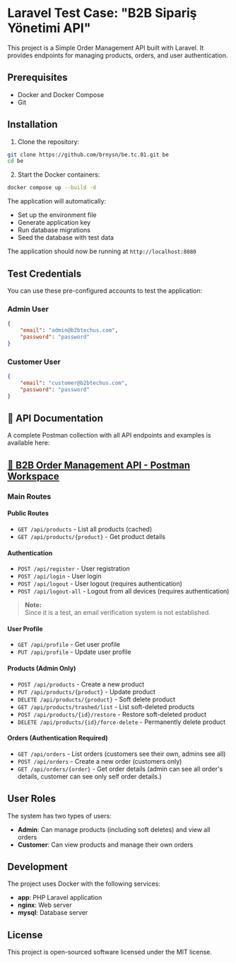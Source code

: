# Laravel Test Case: "B2B Sipariş Yönetimi API"

This project is a Simple Order Management API built with Laravel. It provides endpoints for managing products, orders, and user authentication.

## Prerequisites

- Docker and Docker Compose
- Git

## Installation

1. Clone the repository:
```bash
git clone https://github.com/brnysn/be.tc.01.git be
cd be
```

2. Start the Docker containers:
```bash
docker compose up --build -d
```

The application will automatically:
- Set up the environment file
- Generate application key
- Run database migrations
- Seed the database with test data

The application should now be running at `http://localhost:8080`

## Test Credentials

You can use these pre-configured accounts to test the application:

### Admin User
```json
{
    "email": "admin@b2btechus.com",
    "password": "password"
}
```

### Customer User
```json
{
    "email": "customer@b2btechus.com",
    "password": "password"
}
```

## 📘 API Documentation

A complete Postman collection with all API endpoints and examples is available here:
## [🔗 B2B Order Management API - Postman Workspace](https://www.postman.com/restless-shadow-328763/workspace/b2b-sipari-ynetimi-api)

### Main Routes

#### Public Routes
- `GET /api/products` - List all products (cached)
- `GET /api/products/{product}` - Get product details

#### Authentication
- `POST /api/register` - User registration
- `POST /api/login` - User login
- `POST /api/logout` - User logout (requires authentication)
- `POST /api/logout-all` - Logout from all devices (requires authentication)
> **Note:**  
> Since it is a test, an email verification system is not established.


#### User Profile
- `GET /api/profile` - Get user profile
- `PUT /api/profile` - Update user profile

#### Products (Admin Only)
- `POST /api/products` - Create a new product
- `PUT /api/products/{product}` - Update product
- `DELETE /api/products/{product}` - Soft delete product
- `GET /api/products/trashed/list` - List soft-deleted products
- `POST /api/products/{id}/restore` - Restore soft-deleted product
- `DELETE /api/products/{id}/force-delete` - Permanently delete product

#### Orders (Authentication Required)
- `GET /api/orders` - List orders (customers see their own, admins see all)
- `POST /api/orders` - Create a new order (customers only)
- `GET /api/orders/{order}` - Get order details (admin can see all order's details, customer can see only self order details.)

## User Roles

The system has two types of users:
- **Admin**: Can manage products (including soft deletes) and view all orders
- **Customer**: Can view products and manage their own orders

## Development

The project uses Docker with the following services:
- **app**: PHP Laravel application
- **nginx**: Web server
- **mysql**: Database server

## License

This project is open-sourced software licensed under the MIT license.
